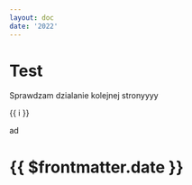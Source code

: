 ```yaml
---
layout: doc
date: '2022'
---
```

# Test

Sprawdzam dzialanie kolejnej stronyyyy

<span v-for="i in 3">{{ i }}</span>

ad
# {{ $frontmatter.date }}

